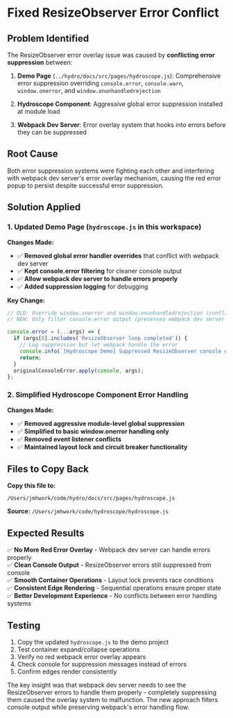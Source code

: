 # Fixed ResizeObserver Error Conflict

## Problem Identified

The ResizeObserver error overlay issue was caused by **conflicting error suppression** between:

1. **Demo Page** (`../hydro/docs/src/pages/hydroscope.js`): Comprehensive error suppression overriding `console.error`, `console.warn`, `window.onerror`, and `window.onunhandledrejection`

2. **Hydroscope Component**: Aggressive global error suppression installed at module load

3. **Webpack Dev Server**: Error overlay system that hooks into errors before they can be suppressed

## Root Cause

Both error suppression systems were fighting each other and interfering with webpack dev server's error overlay mechanism, causing the red error popup to persist despite successful error suppression.

## Solution Applied

### 1. **Updated Demo Page** (`hydroscope.js` in this workspace)

**Changes Made:**
- ✅ **Removed global error handler overrides** that conflict with webpack dev server
- ✅ **Kept console.error filtering** for cleaner console output
- ✅ **Allow webpack dev server to handle errors properly** 
- ✅ **Added suppression logging** for debugging

**Key Change:**
```javascript
// OLD: Override window.onerror and window.onunhandledrejection (conflicts with webpack)
// NEW: Only filter console.error output (preserves webpack dev server functionality)

console.error = (...args) => {
  if (args[0].includes('ResizeObserver loop completed')) {
    // Log suppression but let webpack handle the error
    console.info(`[Hydroscope Demo] Suppressed ResizeObserver console error #${count}`);
    return; 
  }
  originalConsoleError.apply(console, args);
};
```

### 2. **Simplified Hydroscope Component Error Handling**

**Changes Made:**
- ✅ **Removed aggressive module-level global suppression**
- ✅ **Simplified to basic window.onerror handling only**
- ✅ **Removed event listener conflicts**
- ✅ **Maintained layout lock and circuit breaker functionality**

## Files to Copy Back

**Copy this file to:**
```
/Users/jmhwork/code/hydro/docs/src/pages/hydroscope.js
```

**Source:** `/Users/jmhwork/code/hydroscope/hydroscope.js`

## Expected Results

✅ **No More Red Error Overlay** - Webpack dev server can handle errors properly  
✅ **Clean Console Output** - ResizeObserver errors still suppressed from console  
✅ **Smooth Container Operations** - Layout lock prevents race conditions  
✅ **Consistent Edge Rendering** - Sequential operations ensure proper state  
✅ **Better Development Experience** - No conflicts between error handling systems  

## Testing

1. Copy the updated `hydroscope.js` to the demo project
2. Test container expand/collapse operations  
3. Verify no red webpack error overlay appears
4. Check console for suppression messages instead of errors
5. Confirm edges render consistently

The key insight was that webpack dev server needs to see the ResizeObserver errors to handle them properly - completely suppressing them caused the overlay system to malfunction. The new approach filters console output while preserving webpack's error handling flow.
